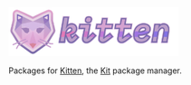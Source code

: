 <img src="https://github.com/AlexPoulsen/Kitten/raw/master/kitten logo.png" alt="kitten.png" width="300"/>

Packages for [Kitten](https://github.com/AlexPoulsen/Kitten), the [Kit](https://www.kitlang.org) package manager.
